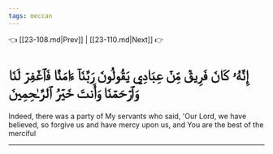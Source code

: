 ```yaml
---
tags: meccan
---
```


👈 [[23-108.md|Prev]] | [[23-110.md|Next]] 👉

# إِنَّهُۥ كَانَ فَرِيقٞ مِّنۡ عِبَادِي يَقُولُونَ رَبَّنَآ ءَامَنَّا فَٱغۡفِرۡ لَنَا وَٱرۡحَمۡنَا وَأَنتَ خَيۡرُ ٱلرَّـٰحِمِينَ

Indeed, there was a party of My servants who said, 'Our Lord, we have believed, so forgive us and have mercy upon us, and You are the best of the merciful

---


